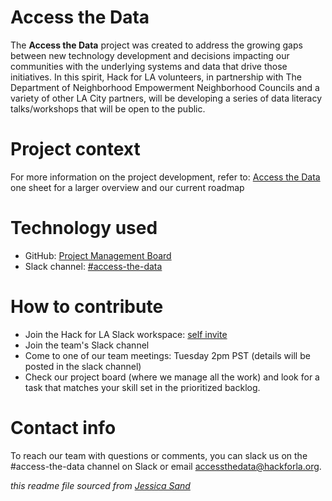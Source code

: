 # Access the Data

The **Access the Data** project was created to address the growing gaps between new technology development and decisions impacting our communities with the underlying systems and data that drive those initiatives. In this spirit, Hack for LA volunteers, in partnership with The Department of Neighborhood Empowerment Neighborhood Councils and a variety of other LA City partners, will be developing a series of data literacy talks/workshops that will be open to the public.

# Project context

For more information on the project development, refer to: [Access the Data](https://docs.google.com/document/d/1_CxBQ_ku4sanPIWKtPyENJ4E9hQKETQs8IWAOCzgqqk/edit)  one sheet for a larger overview and our current roadmap

# Technology used

- GitHub: [Project Management Board](https://github.com/hackforla/access-the-data/projects/1)
- Slack channel: [#access-the-data](https://hackforla.slack.com/archives/C01L2ANCG6M)

# How to contribute
- Join the Hack for LA Slack workspace: [self invite](https://hackforla.org/slack)
- Join the team's Slack channel
- Come to one of our team meetings: Tuesday 2pm PST (details will be posted in the slack channel)
- Check our project board (where we manage all the work) and look for a task that matches your skill set in the prioritized backlog.

# Contact info

To reach our team with questions or comments, you can slack us on the #access-the-data channel on Slack or email accessthedata@hackforla.org.

*this readme file sourced from [Jessica Sand](http://jessicasand.com/other-stuff/just-enough-docs/)*
